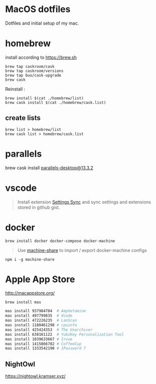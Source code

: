 # MacOS dotfiles

Dotfiles and initial setup of my mac.

# homebrew

install according to https://brew.sh

```
brew tap caskroom/cask
brew tap caskroom/versions
brew tap buo/cask-upgrade
brew cask
```

Reinstall :

```
brew install $(cat ./homebrew/list)
brew cask install $(cat ./homebrew/cask.list)
```

## create lists

```
brew list > homebrew/list
brew cask list > homebrew/cask.list
```

# parallels

brew cask install parallels-desktop@13.3.2

# vscode

> Install extension [Settings Sync](https://marketplace.visualstudio.com/items?itemName=Shan.code-settings-sync) and sync settings and extensions stored in github gist.

# docker

```
brew install docker docker-compose docker-machine
```
> Use [machine-share](https://www.npmjs.com/package/machine-share) to import / export docker-machine configs

```
npm i -g machine-share
```

# Apple App Store

http://macappstore.org/

```
brew install mas
```

```bash
mas install 937984704  # Amphetamine
mas install 497799835  # Xcode
mas install 472226235  # LanScan
mas install 1180461298 # cpuinfo
mas install 425424353  # The Unarchiver
mas install 638161122  # YubiKey Personalization Tool
mas install 1039633667 # Irvue
mas install 1415866782 # CoffeeCup
mas install 1333542190 # 1Password 7
```

## NightOwl

https://nightowl.kramser.xyz/
